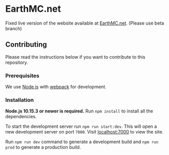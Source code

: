 # EarthMC.net

Fixed live version of the website available at [EarthMC.net](https://earthmc.net/). (Please use beta branch)

## Contributing

Please read the instructions below if you want to contribute to this repository.

### Prerequisites

We use [Node.js](https://nodejs.org/) with [webpack](https://webpack.js.org/) for development.

### Installation

**Node.js 10.15.3 or newer is required.**
Run `npm install` to install all the dependencies.

To start the development server run `npm run start:dev`. This will open a new development server on port `7000`. Visit [localhost:7000](http://localhost:7000) to view the site.

Run `npm run dev` command to generate a development build and `npm run prod` to generate a production build.
